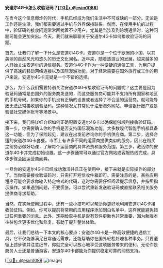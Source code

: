 **安道尔4G卡怎么收验证码？[[TG💪+ @esim1088](https://t.me/s/esim1088)]**

在当今这个信息爆炸的时代，手机已经成为我们生活中不可或缺的一部分。无论是工作还是生活，我们都需要通过手机与外界保持联系。然而，在使用手机的过程中，验证码的接收问题常常困扰着不少用户，尤其是当涉及到跨境通信时，这种问题可能会更加突出。今天，我们就来聊聊关于安道尔4G卡如何接收验证码的问题。

首先，让我们了解一下什么是安道尔4G卡。安道尔是一个位于欧洲的小国，以其美丽的自然风光和悠久的历史文化闻名。近年来，随着旅游业的发展，越来越多的人开始关注安道尔的通信服务。安道尔4G卡作为一种便捷的通信工具，为用户提供了高速的移动网络连接以及国际漫游功能。对于经常需要在国外旅行或工作的用户来说，安道尔4G卡无疑是一个不错的选择。

那么，为什么我们需要特别关注安道尔4G卡接收验证码的问题呢？这主要是因为验证码通常是由国外的服务商发送的，而这些服务商可能并不支持所有国家和地区的手机号码。如果你的手机没有正确的设置或者选择了不合适的运营商，就可能导致无法正常接收到验证码。这种情况尤其常见于注册海外网站、申请银行账户或是验证社交媒体账号等场景中。

接下来，我们将详细介绍如何正确配置安道尔4G卡以确保能够顺利接收验证码。第一步，你需要确认你的手机是否支持国际漫游功能。大多数现代智能手机都具备这一功能，但为了保险起见，建议在出发前咨询你的手机供应商。第二步，选择合适的安道尔4G卡套餐。市面上有许多不同的运营商提供类似的服务，因此在购买之前务必做好功课，了解每个运营商的具体资费和服务范围。第三步，激活你的安道尔4G卡并完成初始设置。这一步骤通常可以通过官方网站或客服热线完成，具体步骤会因运营商而异。

一旦你的安道尔4G卡已经成功激活并且正在使用中，接下来就是实际操作的部分了。当你需要接收验证码时，只需打开短信收件箱即可。需要注意的是，某些应用程序可能会要求你输入特定格式的代码，这时你需要仔细阅读提示信息，并按照指示操作。如果遇到问题，不要慌张，可以尝试重新发送验证码或直接联系相关服务提供商寻求帮助。

当然，在实际使用过程中，还有一些小技巧可以帮助你更好地利用安道尔4G卡接收验证码。例如，你可以提前将常用的应用程序添加到白名单中，这样就能避免错过任何重要的消息。此外，定期检查手机是否有软件更新也非常重要，因为新版本往往包含更多优化和修复，有助于提升整体体验。

最后，让我们总结一下本文的核心要点：安道尔4G卡是一种高效便捷的通信工具，它不仅能够满足日常通话需求，还能帮助你在国外轻松处理各种事务。只要遵循上述步骤并注意细节，你就完全可以放心地享受这项服务带来的便利。无论你是商务人士还是普通游客，安道尔4G卡都能为你提供稳定可靠的网络支持。

[[TG💪+ @esim1088](https://t.me/s/esim1088) ![Image](https://i.postimg.cc/4NQfJmqS/Snipaste-2025-05-13-00-14-12.png)]